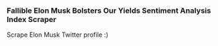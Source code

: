 ### Fallible Elon Musk Bolsters Our Yields Sentiment Analysis Index Scraper

Scrape Elon Musk Twitter profile :)